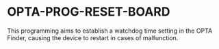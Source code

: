 # OPTA-PROG-RESET-BOARD
This programming aims to establish a watchdog time setting in the OPTA Finder, causing the device to restart in cases of malfunction.
